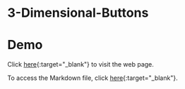 # 3-Dimensional-Buttons
# Demo

Click [here](https://mahdi-mey.github.io/3-Dimensional-Buttons/){:target="_blank"} to visit the web page.

To access the Markdown file, click [here](https://mahdi-mey.github.io/3-Dimensional-Buttons/){:target="_blank"}.
